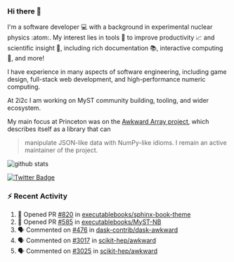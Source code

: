 ### Hi there 👋 

I'm a software developer 💻 with a background in experimental nuclear physics :atom:. My interest lies in tools :wrench: to improve productivity :chart_with_upwards_trend: and scientific insight :telescope:, including rich documentation 📚, interactive computing 🧮, and more! 

I have experience in many aspects of software engineering, including game design, full-stack web development, and high-performance numeric computing. 

At 2i2c I am working on MyST community building, tooling, and wider ecosystem. 

My main focus at Princeton was on the [Awkward Array project](awkward-array.org/), which describes itself as a library that can 
> manipulate JSON-like data with NumPy-like idioms. I remain an active maintainer of the project. 

![github stats](https://github-readme-stats.vercel.app/api?username=agoose77&show_icons=true&hide_rank=true&hide_title=true&bg_color=30,e76445,904e95&text_color=efe3ec&icon_color=efe3ec)
<!--
**agoose77/agoose77** is a ✨ _special_ ✨ repository because its `README.md` (this file) appears on your GitHub profile.

Here are some ideas to get you started:

- 🔭 I’m currently working on ...
- 🌱 I’m currently learning ...
- 👯 I’m looking to collaborate on ...
- 🤔 I’m looking for help with ...
- 💬 Ask me about ...
- 📫 How to reach me: ...
- 😄 Pronouns: ...
- ⚡ Fun fact: ...
-->

[![Twitter Badge](https://img.shields.io/twitter/follow/agoose77?style=flat-square&logo=Twitter&logoColor=white&color=cornflowerblue)](https://twitter.com/agoose77)

### :zap: Recent Activity

<!--START_SECTION:activity-->
1. 💪 Opened PR [#820](https://github.com/executablebooks/sphinx-book-theme/pull/820) in [executablebooks/sphinx-book-theme](https://github.com/executablebooks/sphinx-book-theme)
2. 💪 Opened PR [#585](https://github.com/executablebooks/MyST-NB/pull/585) in [executablebooks/MyST-NB](https://github.com/executablebooks/MyST-NB)
3. 🗣 Commented on [#476](https://github.com/dask-contrib/dask-awkward/issues/476#issuecomment-1959573818) in [dask-contrib/dask-awkward](https://github.com/dask-contrib/dask-awkward)
4. 🗣 Commented on [#3017](https://github.com/scikit-hep/awkward/pull/3017#issuecomment-1959495114) in [scikit-hep/awkward](https://github.com/scikit-hep/awkward)
5. 🗣 Commented on [#3025](https://github.com/scikit-hep/awkward/pull/3025#issuecomment-1959474779) in [scikit-hep/awkward](https://github.com/scikit-hep/awkward)
<!--END_SECTION:activity-->
